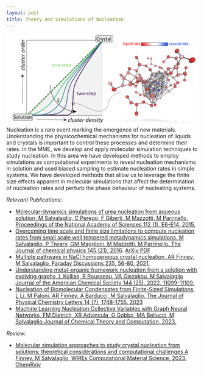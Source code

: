 ```yaml
---
layout: post
title: Theory and Simulations of Nucleation
---
```

<img src="https://github.com/mme-ucl/mme-ucl.github.io/raw/main/images/nucleation.png" align="right" width="700px"/>

Nucleation is a rare event marking the emergence of new materials. Understanding the physicochemical mechanisms for nucleation of liquids and crystals is important to control these processes and determine their rates. In the MME, we develop and apply molecular simulation techniques to study nucleation. 
In this area we have developed methods to employ simulations as computational experiments to reveal nucleation mechanisms in solution and used biased sampling to estimate nucleation rates in simple systems. 
We have developed methods that allow us to leverage the finite size effects apparent in molecular simulations that affect the determination of nucleation rates and perturb the phase behaviour of nucleating systems.

_Relevant Publications_: 
- [Molecular-dynamics simulations of urea nucleation from aqueous solution, M Salvalaglio, C Perego, F Giberti, M Mazzotti, M Parrinello, Proceedings of the National Academy of Sciences 112 (1), E6-E14, 2015.](https://www.pnas.org/doi/abs/10.1073/pnas.1421192111)
- [Overcoming time scale and finite size limitations to compute nucleation rates from small scale well tempered metadynamics simulations. M Salvalaglio, P Tiwary, GM Maggioni, M Mazzotti, M Parrinello. The Journal of chemical physics 145 (21), 2016](https://pubs.aip.org/aip/jcp/article-abstract/145/21/211925/196207/Overcoming-time-scale-and-finite-size-limitations?redirectedFrom=fulltext). [ArXiv PDF](https://arxiv.org/pdf/1508.01642)
- [Multiple pathways in NaCl homogeneous crystal nucleation, AR Finney, M Salvalaglio, Faraday Discussions 235, 56-80, 2021.](https://pubs.rsc.org/en/content/articlehtml/2022/fd/d1fd00089f) 
- [Understanding metal–organic framework nucleation from a solution with evolving graphs, L Kollias, R Rousseau, VA Glezakou, M Salvalaglio
Journal of the American Chemical Society 144 (25), 2022, 11099-11109.](https://pubs.acs.org/doi/abs/10.1021/jacs.1c13508)
- [Nucleation of Biomolecular Condensates from Finite-Sized Simulations, L Li, M Paloni, AR Finney, A Barducci, M Salvalaglio, The Journal of Physical Chemistry Letters 14 (7), 1748-1755. 2023](https://pubs.acs.org/doi/abs/10.1021/acs.jpclett.2c03512) 
- [Machine Learning Nucleation Collective Variables with Graph Neural Networks, FM Dietrich, XR Advincula, G Gobbo, MA Bellucci, M Salvalaglio Journal of Chemical Theory and Computation, 2023.](https://pubs.acs.org/doi/abs/10.1021/acs.jctc.3c00722)

_Review:_ 
- [Molecular simulation approaches to study crystal nucleation from solutions: theoretical considerations and computational challenges A Finney, M Salvalaglio, WIREs Computational Material Science, 2023.]() [ChemRxiv](https://chemrxiv.org/engage/chemrxiv/article-details/651bff438bab5d20558ad4cf)

<br clear="right"/>
